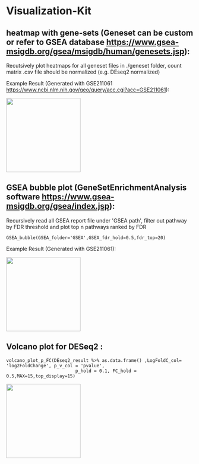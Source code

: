 # Visualization-Kit
## heatmap with gene-sets (Geneset can be custom or refer to GSEA database https://www.gsea-msigdb.org/gsea/msigdb/human/genesets.jsp): 

Recutsively plot heatmaps for all geneset files in ./geneset folder, count matrix .csv file should be normalized (e.g. DEseq2 normalized)

Example Result (Generated with GSE211061 https://www.ncbi.nlm.nih.gov/geo/query/acc.cgi?acc=GSE211061):

<img src="https://github.com/Gico1941/Visualization-Kit/assets/127346166/04e44fce-6afe-494a-8c94-96cc7cbec83e" width="200" />

## GSEA bubble plot (GeneSetEnrichmentAnalysis software https://www.gsea-msigdb.org/gsea/index.jsp):

Recursively read all GSEA report file under 'GSEA path', filter out pathway by FDR threshold and plot top n pathways ranked by FDR 
```
GSEA_bubble(GSEA_folder='GSEA',GSEA_fdr_hold=0.5,fdr_top=20)
```
Example Result (Generated with GSE211061):

<img src="https://github.com/Gico1941/Visualization-Kit/assets/127346166/18c9fbba-5b29-4148-a7d3-9804d8c43907" width="200" />

## Volcano plot for DESeq2 : 
```
volcano_plot_p_FC(DEseq2_result %>% as.data.frame() ,LogFoldC_col= 'log2FoldChange', p_v_col = 'pvalue',
                          p_hold = 0.1, FC_hold = 0.5,MAX=15,top_display=15) 

```
<img src="https://github.com/Gico1941/Visualization-Kit/assets/127346166/5f8cad42-aff4-42f9-b6d7-1ba500ab4ca3" width="200" />


